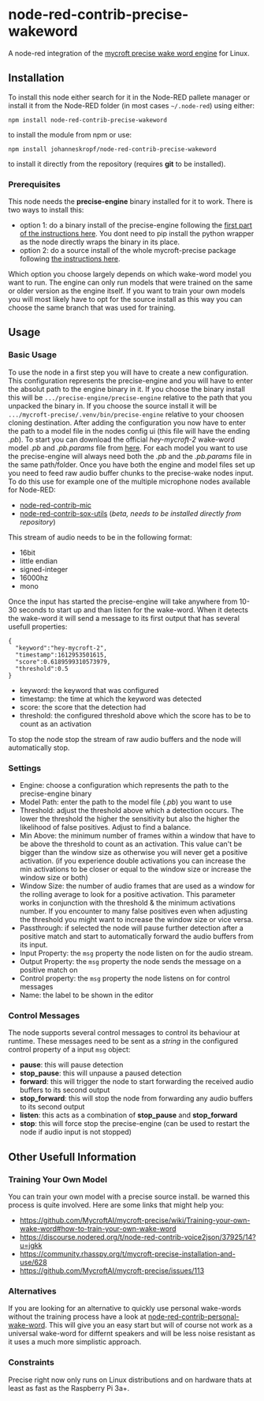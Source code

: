 # node-red-contrib-precise-wakeword
A node-red integration of the [mycroft precise wake word engine](https://github.com/MycroftAI/mycroft-precise) for Linux.
## Installation
To install this node either search for it in the Node-RED pallete manager or install it from the Node-RED folder (in most cases `~/.node-red`)
using either:
```
npm install node-red-contrib-precise-wakeword
```
to install the module from npm or use:
```
npm install johanneskropf/node-red-contrib-precise-wakeword
```
to install it directly from the repository (requires **git** to be installed).
### Prerequisites
This node needs the **precise-engine** binary installed for it to work. There is two ways to install this:
+ option 1: do a binary install of the precise-engine following the [first part of the instructions here](https://github.com/MycroftAI/mycroft-precise/blob/dev/README.md#binary-install).
You dont need to pip install the python wrapper as the node directly wraps the binary in its place.
+ option 2: do a source install of the whole mycroft-precise package following [the instructions here](https://github.com/MycroftAI/mycroft-precise/blob/dev/README.md#source-install).

Which option you choose largely depends on which wake-word model you want to run. The engine can only run models that were trained on the same or older version
as the engine itself. If you want to train your own models you will most likely have to opt for the source install as this way you can choose the same branch that was used for training.
## Usage
### Basic Usage
To use the node in a first step you will have to create a new configuration. This configuration represents the precise-engine and you will have to enter the 
absolut path to the engine binary in it. If you choose the binary install this will be `.../precise-engine/precise-engine` relative to the path that you unpacked
the binary in. If you choose the source install it will be `.../mycroft-precise/.venv/bin/precise-engine` relative to your choosen cloning destination.
After adding the configuration you now have to enter the path to a model file in the nodes config ui (this file will have the ending *.pb*).
To start you can download the official *hey-mycroft-2* wake-word model *.pb* and *.pb.params* file from [here](https://github.com/MycroftAI/precise-data/tree/models).
For each model you want to use the precise-engine will always need both the *.pb* and the *.pb.params* file in the same path/folder.
Once you have both the engine and model files set up you need to feed raw audio buffer chunks to the precise-wake nodes input.
To do this use for example one of the multiple microphone nodes available for Node-RED:
+ [node-red-contrib-mic](https://flows.nodered.org/node/node-red-contrib-mic)
+ [node-red-contrib-sox-utils](https://github.com/johanneskropf/node-red-contrib-sox-utils) (*beta, needs to be installed directly from repository*)

This stream of audio needs to be in the following format:
+ 16bit
+ little endian
+ signed-integer
+ 16000hz
+ mono

Once the input has started the precise-engine will take anywhere from 10-30 seconds to start up and than listen for the wake-word.
When it detects the wake-word it will send a message to its first output that has several usefull properties:
```
{
  "keyword":"hey-mycroft-2",
  "timestamp":1612953501615,
  "score":0.6189599310573979,
  "threshold":0.5
}
```
+ keyword: the keyword that was configured
+ timestamp: the time at which the keyword was detected
+ score: the score that the detection had
+ threshold: the configured threshold above which the score has to be to count as an activation

To stop the node stop the stream of raw audio buffers and the node will automatically stop.

### Settings
+ Engine: choose a configuration which represents the path to the precise-engine binary
+ Model Path: enter the path to the model file (*.pb*) you want to use
+ Threshold: adjust the threshold above which a detection occurs. The lower the threshold the higher the sensitivity but also the higher the likelihood of false
positives. Adjust to find a balance.
+ Min Above: the minimum number of frames within a window that have to be above the threshold to count as an activation.
This value can't be bigger than the window size as otherwise you will never get a positive activation.
(if you experience double activations you can increase the min activations to be closer or equal to the window size or increase the window size or both)
+ Window Size: the number of audio frames that are used as a window for the rolling average to look for a positive activation. 
This parameter works in conjunction with the threshold & the minimum activations number. 
If you encounter to many false positives even when adjusting the threshold you might want to increase the window size or vice versa.
+ Passthrough: if selected the node will pause further detection after a positive match and start to automatically forward the audio buffers from its input. 
+ Input Property: the `msg` property the node listen on for the audio stream.
+ Output Property: the `msg` property the node sends the message on a positive match on
+ Control property: the `msg` property the node listens on for control messages
+ Name: the label to be shown in the editor

### Control Messages
The node supports several control messages to control its behaviour at runtime. These messages need to be sent as a *string* in the configured control
property of a input `msg` object:
+ **pause**: this will pause detection
+ **stop_pause**: this will unpause a paused detection
+ **forward**: this will trigger the node to start forwarding the received audio buffers to its second output
+ **stop_forward**: this will stop the node from forwarding any audio buffers to its second output
+ **listen**: this acts as a combination of **stop_pause** and **stop_forward**
+ **stop**: this will force stop the precise-engine (can be used to restart the node if audio input is not stopped)

## Other Usefull Information
### Training Your Own Model
You can train your own model with a precise source install.
be warned this process is quite involved. Here are some links that might help you:
+ https://github.com/MycroftAI/mycroft-precise/wiki/Training-your-own-wake-word#how-to-train-your-own-wake-word
+ https://discourse.nodered.org/t/node-red-contrib-voice2json/37925/14?u=jgkk
+ https://community.rhasspy.org/t/mycroft-precise-installation-and-use/628
+ https://github.com/MycroftAI/mycroft-precise/issues/113

### Alternatives
If you are looking for an alternative to quickly use personal wake-words without the training process have a look at [node-red-contrib-personal-wake-word](https://github.com/johanneskropf/node-red-contrib-personal-wake-word).
This will give you an easy start but will of course not work as a universal wake-word for differnt speakers and will be less noise resistant as it uses a much more simplistic approach.

### Constraints
Precise right now only runs on Linux distributions and on hardware thats at least as fast as the Raspberry Pi 3a+.
